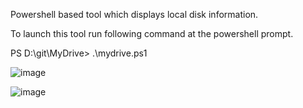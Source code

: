 Powershell based tool which displays local disk information.

To launch this tool run following command at the powershell prompt.

PS D:\git\MyDrive> .\mydrive.ps1

![image](https://user-images.githubusercontent.com/117438067/200064808-6ae99bf6-2f24-4c88-9593-3ca278c59c98.png)


![image](https://user-images.githubusercontent.com/117438067/200065201-a718bec5-05f8-4816-b75a-f2bc5fb2f4bb.png)
